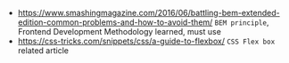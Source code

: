 * https://www.smashingmagazine.com/2016/06/battling-bem-extended-edition-common-problems-and-how-to-avoid-them/ `BEM principle`, Frontend Development Methodology learned, must use
* https://css-tricks.com/snippets/css/a-guide-to-flexbox/ `CSS Flex box` related article